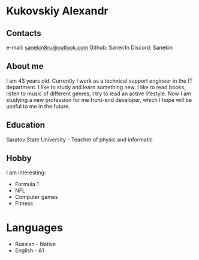 # Kukovskiy Alexandr

## Contacts
e-mail: sanekin8ru@outlook.com
Github: Sanek1n
Discord: Sanekin

## About me
I am 43 years old. Currently I work as a technical support engineer in the IT department. I like to study and learn something new.
I like to read books, listen to music of different genres, I try to lead an active lifestyle.
Now I am studying a new profession for me front-end developer, which I hope will be useful to me in the future.

## Education
Saratov State University - Teacher of physic and informatic


## Hobby
I am interesting:
* Formula 1
* NFL
* Computer games
* Fitness

# Languages
* Russian - Native
* English - A1